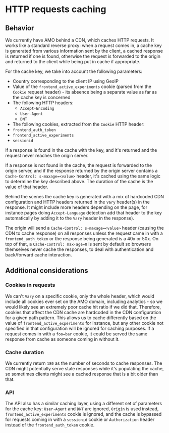 # HTTP requests caching

## Behavior

We currently have AMO behind a CDN, which caches HTTP requests. It works like a standard reverse proxy: when a request comes in, a cache key is generated from various information sent by the client, a cached response is returned if one is found, otherwise the request is forwarded to the origin and returned to the client while being put in cache if appropriate.

For the cache key, we take into account the following parameters:

- Country corresponding to the client IP using GeoIP
- Value of the `frontend_active_experiments` cookie (parsed from the `Cookie` request header) - its absence being a separate value as far as the cache key is concerned
- The following HTTP headers:
  - `Accept-Encoding`
  - `User-Agent`
  - `DNT`
- The following cookies, extracted from the `Cookie` HTTP header:
- `frontend_auth_token`
- `frontend_active_experiments`
- `sessionid`

If a response is found in the cache with the key, and it's returned and the request never reaches the origin server.

If a response is not found in the cache, the request is forwarded to the origin server, and if the response returned by the origin server contains a `Cache-Control: s-maxage=<value>` header, it's cached using the same logic to determine the key described above. The duration of the cache is the value of that header.

Behind the scenes the cache key is generated with a mix of hardcoded CDN configuration and HTTP headers returned in the `Vary` header(s) in the response. It might include more headers depending on the page, for instance pages doing `Accept-Language` detection add that header to the key automatically by adding it to the `Vary` header in the response).

The origin will send a `Cache-Control: s-maxage=<value>` header (causing the CDN to cache response) on all responses unless the request came in with a `frontend_auth_token` or the response being generated is a 40x or 50x. On top of that, a `Cache-Control: max-age=0` is sent by default so browsers themselves never cache the responses, to deal with authentication and back/forward cache interaction.

## Additional considerations

### Cookies in requests

We can't `Vary` on a specific cookie, only the whole header, which would include all cookies ever set on the AMO domain, including analytics - so we would likely see an extremely poor cache hit ratio if we did that. Therefore, cookies that affect the CDN cache
are hardcoded in the CDN configuration for a given path pattern. This allows us to cache differently based on the value of
`frontend_active_experiments` for instance, but any other cookie not specified in that configuration will be ignored for caching
purposes. If a request comes in with a `foo=bar` cookie, it could be served the same response from cache as someone coming in
without it.

### Cache duration

We currently return `180` as the number of seconds to cache responses. The CDN might potentially serve stale responses while it's populating the cache, so sometimes clients might see a cached response that is a bit older than that.

### API

The API also has a similar caching layer, using a different set of parameters for the cache key: `User-Agent` and `DNT` are ignored, `Origin` is used instead, `frontend_active_experiments` cookie is ignored, and the cache is bypassed for requests coming in with a `sessionid` cookie or `Authorization` header instead of the `frontend_auth_token` cookie.
